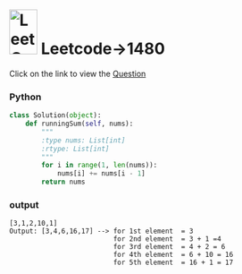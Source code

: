 # <img src="https://leetcode.com/_next/static/images/logo-ff2b712834cf26bf50a5de58ee27bcef.png" alt="LeetCode Logo" width="50" height="80"> Leetcode->1480

Click on the link to view the [Question](https://leetcode.com/problems/running-sum-of-1d-array/description/)


### Python
```python
class Solution(object):
    def runningSum(self, nums):
        """
        :type nums: List[int]
        :rtype: List[int]
        """
        for i in range(1, len(nums)):
            nums[i] += nums[i - 1]
        return nums
```
### output
```
[3,1,2,10,1]
Output: [3,4,6,16,17] --> for 1st element  = 3
                          for 2nd element  = 3 + 1 =4
                          for 3rd element  = 4 + 2 = 6
                          for 4th element  = 6 + 10 = 16
                          for 5th element  = 16 + 1 = 17


```
